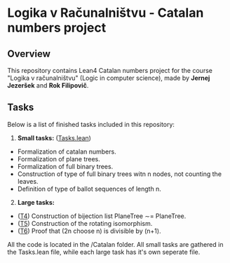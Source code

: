 # Logika v Računalništvu - Catalan numbers project

## Overview
This repository contains Lean4 Catalan numbers project for the course "Logika v računalništvu" (Logic in computer science), made by **Jernej Jezeršek** and **Rok Filipovič**.

## Tasks
Below is a list of finished tasks included in this repository:
1. **Small tasks:** ([Tasks.lean](Catalan/Tasks.lean))
  - Formalization of catalan numbers.
  - Formalization of plane trees.
  - Formalization of full binary trees.
  - Construction of type of full binary trees witn n nodes, not counting the leaves.
  - Definition of type of ballot sequences of length n.
2. **Large tasks:**
  - ([T4](Catalan/T4_bijection_list_plane_tree.lean)) Construction of bijection list PlaneTree ∼= PlaneTree.
  - ([T5](Catalan/T5_rotating_isomorphism.lean)) Construction of the rotating isomorphism.
  - ([T6](Catalan/T6_binomial_divisibility.lean)) Proof that (2n choose n) is divisible by (n+1).

All the code is located in the /Catalan folder. All small tasks are gathered in the Tasks.lean file, while each large task has it's own seperate file.

